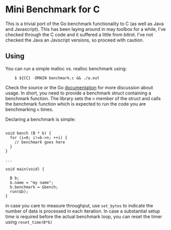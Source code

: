 # Mini Benchmark for C

This is a trivial port of the Go benchmark functionality to C (as well
as Java and Javascript). This has been laying around in may toolbox for
a while, I've checked through the C code and it suffered a little from
bitrot. I've not checked the Java an Javscript versions, so proceed with
caution.

## Using

You can run a simple malloc vs. realloc benchmark using:

```
	$ ${CC} -DMAIN benchmark.c && ./a.out
```

Check the source or the Go [documentation](https://pkg.go.dev/testing)
for more discussion about usage. In short, you need to provide a
benchmark struct containing a benchmark function. The library sets the
`n` member of the struct and calls the benchmark function which is
expected to run the code you are benchmarking `n` times.

Declaring a benchmark is simple:

```

void bench (B * b) {
  for (i=0; i!=b->n; ++i) {
  	// benchmark goes here
  }
}

...

void main(void) {
	
  B b;
  b.name = "my name";
  b.benchmark = &bench;
  run(&b);
}

```

in case you care to measure throughput, use `set_bytes` to indicate the
number of data is processed in each iteration. In case a substantial
setup time is required before the actual benchmark loop, you can reset
the timer using `reset_time(B*b)`

